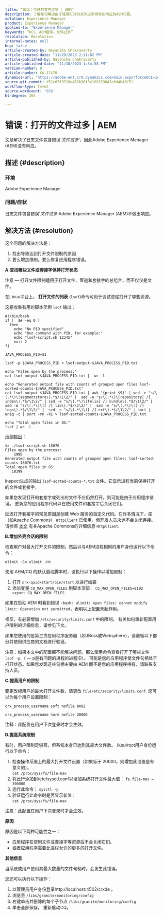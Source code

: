```yaml
---
title: “错误：打开的文件过多 | AEM”
description: 了解如何解决由于错误打开的文件过多而停止响应的AEM问题。
solution: Experience Manager
product: Experience Manager
applies-to: "Experience Manager"
keywords: “KCS、AEM错误、文件过多”
resolution: Resolution
internal-notes: null
bug: false
article-created-by: Nayanika Chakravarty
article-created-date: "11/29/2023 2:11:02 PM"
article-published-by: Nayanika Chakravarty
article-published-date: "11/30/2023 1:54:58 PM"
version-number: 8
article-number: KA-17470
dynamics-url: "https://adobe-ent.crm.dynamics.com/main.aspx?forceUCI=1&pagetype=entityrecord&etn=knowledgearticle&id=62babf1c-c18e-ee11-8179-6045bd006b4b"
source-git-commit: d52c07f9728e452b38f3e189159845e6d4b46f51
workflow-type: tm+mt
source-wordcount: '658'
ht-degree: 36%

---
```


# 错误：打开的文件过多 | AEM


文章解决了日志文件包含错误&#39;*文件过多*’，因此Adobe Experience Manager (AEM)没有响应。

## 描述 {#description}


### <b>环境</b>

Adobe Experience Manager



### <b>问题/症状</b>

日志文件包含错误&#39;*文件过多* Adobe Experience Manager (AEM)不做出响应。




## 解决方法 {#resolution}


这个问题的解决方法是：

1. 找出导致达到打开文件限制的原因
2. 要么增加限制，要么修复应用程序错误。


<b>A.查找哪些文件或套接字保持打开状态</b>

注意 — 打开文件限制适用于打开文件、管道和套接字的总组合，而不仅仅是文件。

在Linux平台上， <b>打开文件的列表</b> (`lsof`)命令可用于调试进程打开了哪些资源。

这是收集有用的脚本示例 `lsof` 输出：


```
#!/bin/bash
if [  $# -eq 0 ] 
  then
    echo "No PID specified"
    echo "Run command with PID, for example:"
    echo "lsof-script.sh 12345"
    exit 2
fi
 
JAVA_PROCESS_PID=$1
 
lsof -p $JAVA_PROCESS_PID > lsof-output-$JAVA_PROCESS_PID.txt
 
echo "Files open by the process:"
cat lsof-output-$JAVA_PROCESS_PID.txt |  wc -l
 
echo "Generated output file with counts of grouped open files lsof-sorted-counts-$JAVA_PROCESS_PID.txt"
cat lsof-output-$JAVA_PROCESS_PID.txt | awk '{print $9}' | sed -e "s/\(.*\)\(segmentstore\).*$/\1\2/" |  sed -e "s/\(.*\)\(repository[ /] index\).*$/\1\2/" | sed -e "s/\(.*\)\(felix[ /] bundle\).*$/\1\2/" |  sed -e "s/\(.*\)\([ /] lib\).*$/\1\2/" |  sed -e "s/\(.*\)\([ /] logs\).*$/\1\2/" |  sed -e "s/\(.*\)\([ /] ext\).*$/\1\2/" | sort | uniq -c | sort -rn -k1 > lsof-sorted-counts-$JAVA_PROCESS_PID.txt
 
echo "Total open files in OS:"
lsof | wc -l
```


<u>示例输出</u>：


```
$> ./lsof-script.sh 18070
Files open by the process:
    1995
Generated output file with counts of grouped open files: lsof-sorted-counts-18070.txt
Total open files in OS:
   18399
```


Inspect生成的输出 `lsof-sorted-counts-*.txt` 文件。它显示进程当前保持打开的文件或套接字。

如果您发现打开的套接字或列出的文件不应仍然打开，则可能是由于应用程序错误。 更新您的应用程序代码以在使用文件和套接字后关闭它们。

延迟打开套接字的常见原因是创建 Web 服务的自定义代码。在许多情况下，库（如Apache Commons） `HttpClient` 已使用，但开发人员永远不会关闭连接。 请参阅 [本文](https://stackoverflow.com/questions/43454514/proper-usage-of-apache-httpclient-and-when-to-close-it) 有关Apache Commons的详细信息 `HttpClient`.

<b>B.增加外壳会话的限制</b>

检查用户对最大打开文件的限制，然后以与AEM进程相同的用户身份运行以下命令：

`ulimit -Sn ulimit -Hn`

使用 AEM/CQ 的默认启动脚本时，请执行以下操作以增加限制：

1. 打开 `crx-quickstart/bin/start` 以进行编辑
2. 添加变量 `CQ_MAX_OPEN_FILES` 到脚本顶部：    `CQ_MAX_OPEN_FILES=8192 export CQ_MAX_OPEN_FILES`


如果在启动 AEM 时看到错误 `-bash: ulimit: open files: cannot modify limit: Operation not permitted`，表明以上配置未起作用。

相反，有必要增加 `/etc/security/limits.conf` 中的限制。 有关如何重新配置用户限制的详细信息，请参见下文。

如果您使用的是第三方应用程序服务器（如JBoss或Websphere），请遵循以下部分并使用供应商的文档进行验证。

注意：如果本文中的配置都不能解决问题，那么使用命令查看打开了哪些文件 `lsof -p` （ — p是有问题的进程的进程ID）。 可能是您的应用程序使文件句柄处于打开状态。如果您发现这些句柄主要由 AEM 而不是您的应用程序持有，请联系支持人员。

<b>C.提高用户的限制</b>

要更改根用户的最大打开文件数，请更改 `file/etc/security/limits.conf`. 您可以为每个用户设置限制：

`crx_process_username soft nofile 8092`

`crx_process_username hard nofile 20000`

注释：此配置在用户下次登录时才会生效。

<b>D.提高系统限制</b>

有时，用户限制足够高，但系统本身已达到其最大文件数。 以su/root用户身份运行以下命令：

1. 检查操作系统上的最大打开文件设置（如果低于 20000，则增加此设置是有意义的）。    
   `cat /proc/sys/fs/file-max`
2. 将此行添加到/etc/sysctl.conf以增加系统打开文件最大值：
   `fs.file-max = 300000`
3. 运行此命令：
   `sysctl -p`
4. 验证运行此命令时是否显示新值：    
   `cat /proc/sys/fs/file-max`


注意：此配置在用户下次登录时才会生效。

<b>原因</b>

原因是以下两种可能性之一：

- 应用程序在使用文件或套接字等资源后不会关闭它们。
- 或者应用程序需要比进程允许的更多的打开文件。


<b>其他信息</b>

当系统或用户使用其最大数量的文件句柄时，会发生此错误。

您还可以执行以下操作：

1. 以管理员用户身份登录http://localhost:4502/crxde 。
2. 浏览至 `/libs/granite/monitoring/config`
3. 右键单击并删除的每个子节点 `/libs/granite/monitoring/config`
4. 单击全部保存。 重新启动CQ。

